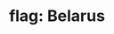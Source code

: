 ---
layout: flags
title: "flag: Belarus"
emoji: flag_belarus
permalink: 🇧🇾.html
image: assets/img/3moji/flag_belarus.png
---